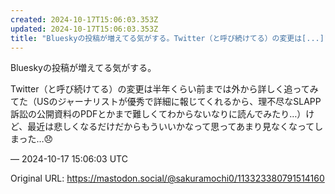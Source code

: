 ```yaml
---
created: 2024-10-17T15:06:03.353Z
updated: 2024-10-17T15:06:03.353Z
title: "Blueskyの投稿が増えてる気がする。Twitter（と呼び続けてる）の変更は[...]"
---
```


<p>Blueskyの投稿が増えてる気がする。</p><p>Twitter（と呼び続けてる）の変更は半年くらい前までは外から詳しく追ってみてた（USのジャーナリストが優秀で詳細に報じてくれるから、理不尽なSLAPP訴訟の公開資料のPDFとかまで難しくてわからないなりに読んでみたり…）けど、最近は悲しくなるだけだからもういいかなって思ってあまり見なくなってしまった…😞</p>

&mdash; 2024-10-17 15:06:03 UTC

Original URL: https://mastodon.social/@sakuramochi0/113323380791514160
